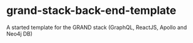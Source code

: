 # grand-stack-back-end-template
A started template for the GRAND stack (GraphQL, ReactJS, Apollo and Neo4j DB)
